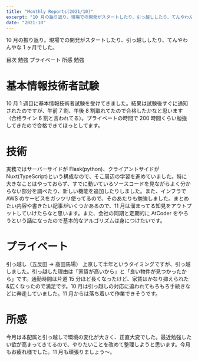 ```yaml
---
title: "Monthly Reports(2021/10)"
excerpt: "10 月の振り返り。現場での開発がスタートしたり、引っ越ししたり、てんやわんやな 1 ヶ月でした。"
date: "2021-10"
---
```


10 月の振り返り。現場での開発がスタートしたり、引っ越ししたり、てんやわんやな 1 ヶ月でした。

目次
勉強
プライベート
所感
勉強

# 基本情報技術者試験

10 月 1 週目に基本情報技術者試験を受けてきました。結果は試験後すぐに通知されたのですが、午前 7 割、午後 8 割取れてたので合格したかなと思います（合格ライン 6 割と言われてる）。プライベートの時間で 200 時間くらい勉強してきたので合格できてほっとしてます。

# 技術

実務ではサーバーサイドが Flask(python)、クライアントサイドが Nuxt(TypeScript)という構成なので、そこ周辺の学習を進めていました。特に大きなことはやっておらず、すでに動いているソースコードを見ながらよく分からない部分を調べたり、新しい機能を追加したりしました。また、インフラで AWS のサービスをガッツリ使ってるので、そのあたりも勉強しました。まとめたい内容や書きたい記事がいくつかあるので、11 月は溜まってる知見をアウトプットしていけたらなと思います。また、会社の同期と定期的に AtCoder をやろうという話になったので基本的なアルゴリズムは身につけたいです。

# プライベート

引っ越し（五反田 → 高田馬場）
上京して半年というタイミングですが、引っ越しました。引っ越した理由は「家賃が高いから」と「良い物件が見つかったから」です。通勤時間は片道 15 分ほど長くなったけど、家賃はかなり抑えられた&広くなったので満足です。10 月は引っ越しの対応に追われてもろもろ手続きなどに奔走していました。11 月からは落ち着いて作業できそうです。

# 所感

今月は本配属と引っ越しで環境の変化が大きく、正直大変でした。最近勉強したい欲が高まってきてるので、やりたいことを改めて整理しようと思います。今月もお疲れ様でした。11 月も頑張りましょう〜。
